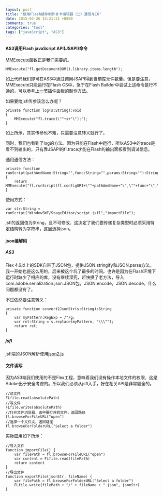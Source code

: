 ```yaml
---
layout: post
title: "使用Flash插件制作关卡编辑器（二）通信与IO"
date: 2015-04-26 14:21:51 +0800
comments: true
categories: "tool"
tags: ["javaScript", "AS3"]
---
```

<!-- toc -->
#### AS3调用Flash javaScript API(JSAPI)命令

[MMExecute](http://help.adobe.com/zh_CN/FlashPlatform/reference/actionscript/3/adobe/utils/package.html#MMExecute)函数正是我们需要的。

```
MMExecute("fl.getDocumentDOM().library.items.length");
```
如上代码我们即可在AS3中通过调用JSAPI得到当前库元件数量。但是要注意，MMExecute只能运行在Flash CS中，急于在Flash Builder中尝试上述命令是行不通的，可以参考[上一节](/2015/04/25/2015-04-25-使用Flash插件制作关卡编辑器（一）分析和准备/)插件面板的制作方法。

如果要给jsfl传参该怎么办呢？

```
private function log(s:String):void
{
	MMExecute("fl.trace(\""+s+"\");");
}
```
如上所示，其实传参也不难，只需要注意转义就行了。

同时，我们也看到了log的方法。因为只能在Flash中运行，所以AS3中的trace是看不到输出的，只有靠JSAPI的fl.trace才能在Flash的输出面板看到调试信息。

通用通信方法：

```
private function runScript(pathAndName:String="",func:String="",params:String=""):String  
{   
	return MMExecute("fl.runScript(fl.configURI+\""+pathAndName+"\",\""+func+"\",\""+params+"\");");
} 
```
使用方式：
```
var str:String = runScript("WindowSWF/StageEditor/script.jsfl","importFile");
```
jsfl的返回值为String，且不可修改，这决定了我们要传递复杂类型时必须采用特定结构转为字符串，这里选择json。

#### json编解码

##### AS3

Flex 4.6以上的SDK自带了JSON包，提供JSON.stringify和JSON.parse方法。我一开始也是这么用的，后来被这个坑了最多的时间。也许是因为在Flash环境下运行时缺少了相应的库，没有继续深究，赶快换了老方法，导入com.adobe.serialization.json.JSON包，JSON.encode，JSON.decode，什么问题都没有了。

不过依然要注意转义：
```
private function convert2JsonStr(s:String):String
{
	var myPattern:RegExp = /"/g;  
	var ret:String = s.replace(myPattern, "\\\"");
	return ret;
}
```
##### jsfl

jsfl端的JSON解析使用[json2.js](http://www.json.org/js.html)

#### 文件读写

因为AS3端我们使用的不是Flex工程，意味着我们没有操作本地文件的权限，这是Adobe出于安全考虑的。所以我们必须从jsfl入手，好在相关API是非常健全的。

```
//读文件
FLfile.read(absolutePath)
//写文件
FLfile.write(absolutePath)
//打开文件浏览器，选中要打开的文件，返回路径
fl.browseForFileURL("open")
//选择一个文件夹，返回路径
fl.browseForFolderURL("Select a folder")
```
实际应用如下所示：

```
//导入文件
function importFile() {
    var filePath = fl.browseForFileURL("open")
    var content = FLfile.read(filePath)
    return content
}
//导出文件
function exportFile(jsonStr, fileName) {
    var filePath = fl.browseForFolderURL("Select a folder")
    FLfile.write(filePath + "/" + fileName + ".json", jsonStr)
}
```

